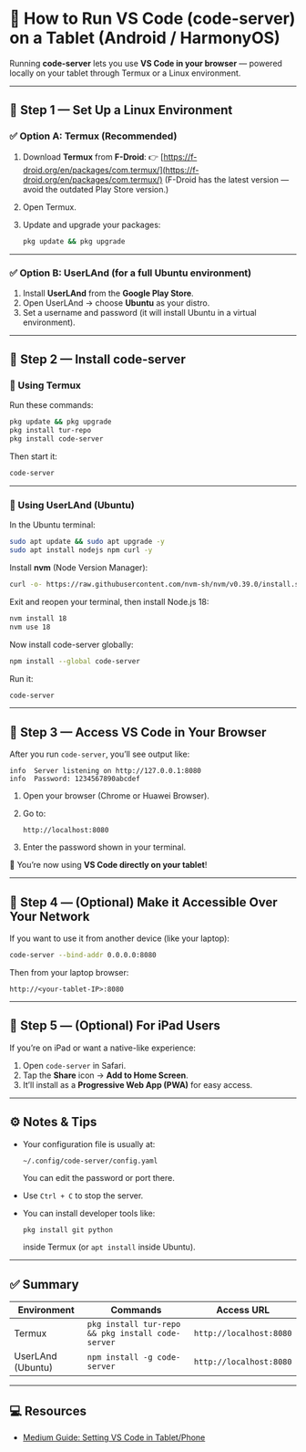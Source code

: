 # 🧠 How to Run VS Code (code-server) on a Tablet (Android / HarmonyOS)

Running **code-server** lets you use **VS Code in your browser** — powered locally on your tablet through Termux or a Linux environment.

---

## 🔹 Step 1 — Set Up a Linux Environment

### ✅ Option A: Termux (Recommended)

1. Download **Termux** from **F-Droid**:
   👉 [https://f-droid.org/en/packages/com.termux/](https://f-droid.org/en/packages/com.termux/)
   (F-Droid has the latest version — avoid the outdated Play Store version.)
2. Open Termux.
3. Update and upgrade your packages:

   ```bash
   pkg update && pkg upgrade
   ```

---

### ✅ Option B: UserLAnd (for a full Ubuntu environment)

1. Install **UserLAnd** from the **Google Play Store**.
2. Open UserLAnd → choose **Ubuntu** as your distro.
3. Set a username and password (it will install Ubuntu in a virtual environment).

---

## 🔹 Step 2 — Install code-server

### 🧩 Using Termux

Run these commands:

```bash
pkg update && pkg upgrade
pkg install tur-repo
pkg install code-server
```

Then start it:

```bash
code-server
```

---

### 🧩 Using UserLAnd (Ubuntu)

In the Ubuntu terminal:

```bash
sudo apt update && sudo apt upgrade -y
sudo apt install nodejs npm curl -y
```

Install **nvm** (Node Version Manager):

```bash
curl -o- https://raw.githubusercontent.com/nvm-sh/nvm/v0.39.0/install.sh | bash
```

Exit and reopen your terminal, then install Node.js 18:

```bash
nvm install 18
nvm use 18
```

Now install code-server globally:

```bash
npm install --global code-server
```

Run it:

```bash
code-server
```

---

## 🔹 Step 3 — Access VS Code in Your Browser

After you run `code-server`, you’ll see output like:

```
info  Server listening on http://127.0.0.1:8080
info  Password: 1234567890abcdef
```

1. Open your browser (Chrome or Huawei Browser).
2. Go to:

   ```
   http://localhost:8080
   ```
3. Enter the password shown in your terminal.

🎉 You’re now using **VS Code directly on your tablet**!

---

## 🔹 Step 4 — (Optional) Make it Accessible Over Your Network

If you want to use it from another device (like your laptop):

```bash
code-server --bind-addr 0.0.0.0:8080
```

Then from your laptop browser:

```
http://<your-tablet-IP>:8080
```

---

## 🔹 Step 5 — (Optional) For iPad Users

If you’re on iPad or want a native-like experience:

1. Open `code-server` in Safari.
2. Tap the **Share** icon → **Add to Home Screen**.
3. It’ll install as a **Progressive Web App (PWA)** for easy access.

---

## ⚙️ Notes & Tips

* Your configuration file is usually at:

  ```
  ~/.config/code-server/config.yaml
  ```

  You can edit the password or port there.
* Use `Ctrl + C` to stop the server.
* You can install developer tools like:

  ```bash
  pkg install git python
  ```

  inside Termux (or `apt install` inside Ubuntu).

---

## ✅ Summary

| Environment       | Commands                                          | Access URL              |
| ----------------- | ------------------------------------------------- | ----------------------- |
| Termux            | `pkg install tur-repo && pkg install code-server` | `http://localhost:8080` |
| UserLAnd (Ubuntu) | `npm install -g code-server`                      | `http://localhost:8080` |

---

## 💻 Resources
- [Medium Guide: Setting VS Code in Tablet/Phone](https://medium.com/@therobinhood/setting-vscode-in-tablet-phone-623000473bb4)
